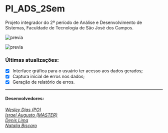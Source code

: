 # PI_ADS_2Sem
Projeto integrador do 2º período de Análise e Desenvolvimento de Sistemas, Faculdade de Tecnologia de São José dos Campos.

![previa](https://github.com/IsraelAugusto0110/PI_ADS_2Sem/blob/Entrega3/Documentacao/Sprint3.png)

![previa](https://github.com/IsraelAugusto0110/PI_ADS_2Sem/blob/Entrega3/Ignorar/Previa_entrega3.gif)

### Últimas atualizações:
- [x] Interface gráfica para o usuário ter acesso aos dados gerados;
- [x] Captura inicial de erros nos dados;
- [x] Geração de relatório de erros.

---
#### Desenvolvedores:  
[*Wesley Dias (PO)*](https://github.com/WeDias)  
[*Israel Augusto (MASTER)*](https://github.com/IsraelAugusto0110)  
[*Denis Lima*](https://github.com/Denis-Lima)  
[*Natalia Biscaro*](https://github.com/NataliaBiscaro)
